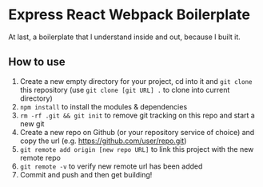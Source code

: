 # Express React Webpack Boilerplate
At last, a boilerplate that I understand inside and out, because I built it.

## How to use
1. Create a new empty directory for your project, cd into it and `git clone` this repository (use `git clone [git URL] .` to clone into current directory)
2. `npm install` to install the modules & dependencies
3. `rm -rf .git && git init` to remove git tracking on this repo and start a new git
4. Create a new repo on Github (or your repository service of choice) and copy the url (e.g. https://github.com/user/repo.git)
5. `git remote add origin [new repo URL]` to link this project with the new remote repo
6. `git remote -v` to verify new remote url has been added
7. Commit and push and then get building!

